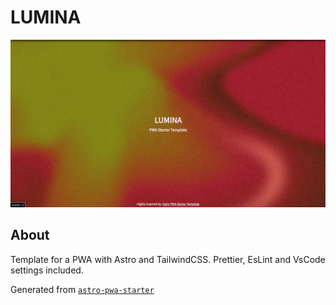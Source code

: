 # LUMINA

![alt text](./lib/snaps/preview.png)

## About

Template for a PWA with Astro and TailwindCSS. Prettier, EsLint and VsCode settings included.

Generated from [`astro-pwa-starter`](https://github.com/shaunchander/astro-pwa-starter)
